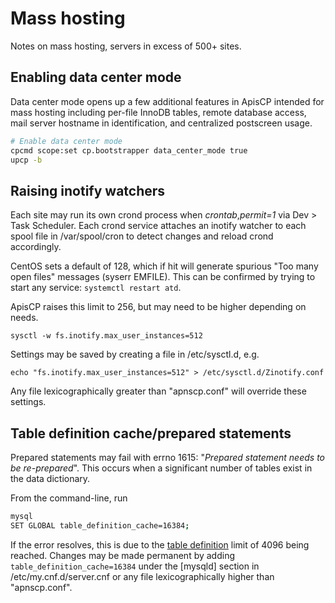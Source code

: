 # Mass hosting

Notes on mass hosting, servers in excess of 500+ sites.

## Enabling data center mode

Data center mode opens up a few additional features in ApisCP intended for mass hosting including per-file InnoDB tables, remote database access, mail server hostname in identification, and centralized postscreen usage.

```bash
# Enable data center mode
cpcmd scope:set cp.bootstrapper data_center_mode true
upcp -b
```

## Raising inotify watchers

Each site may run its own crond process when *crontab*,*permit=1* via Dev > Task Scheduler. Each crond service attaches an inotify watcher to each spool file in /var/spool/cron to detect changes and reload crond accordingly.

CentOS sets a default of 128, which if hit will generate spurious "Too many open files" messages (syserr EMFILE). This can be confirmed by trying to start any service: `systemctl restart atd`.

ApisCP raises this limit to 256, but may need to be higher depending on needs.

`sysctl -w fs.inotify.max_user_instances=512`

Settings may be saved by creating a file in /etc/sysctl.d, e.g.

`echo "fs.inotify.max_user_instances=512" > /etc/sysctl.d/Zinotify.conf`

Any file lexicographically greater than "apnscp.conf" will override these settings.

## Table definition cache/prepared statements

Prepared statements may fail with errno 1615: "*Prepared statement needs to be re-prepared*". This occurs when a significant number of tables exist in the data dictionary.

From the command-line, run

```bash
mysql
SET GLOBAL table_definition_cache=16384;
```

If the error resolves, this is due to the [table definition](https://dev.mysql.com/doc/refman/5.6/en/server-system-variables.html#sysvar_table_definition_cache) limit of 4096 being reached. Changes may be made permanent by adding `table_definition_cache=16384` under the [mysqld] section in /etc/my.cnf.d/server.cnf or any file lexicographically higher than "apnscp.conf".
